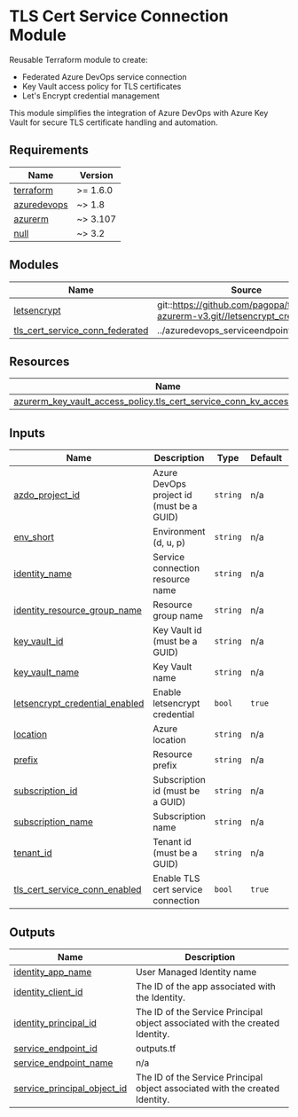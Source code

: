 # TLS Cert Service Connection Module

Reusable Terraform module to create:
- Federated Azure DevOps service connection
- Key Vault access policy for TLS certificates
- Let's Encrypt credential management

This module simplifies the integration of Azure DevOps with Azure Key Vault for secure TLS certificate handling and automation.
<!-- BEGIN_TF_DOCS -->
## Requirements

| Name | Version |
|------|---------|
| <a name="requirement_terraform"></a> [terraform](#requirement\_terraform) | >= 1.6.0 |
| <a name="requirement_azuredevops"></a> [azuredevops](#requirement\_azuredevops) | ~> 1.8 |
| <a name="requirement_azurerm"></a> [azurerm](#requirement\_azurerm) | ~> 3.107 |
| <a name="requirement_null"></a> [null](#requirement\_null) | ~> 3.2 |

## Modules

| Name | Source | Version |
|------|--------|---------|
| <a name="module_letsencrypt"></a> [letsencrypt](#module\_letsencrypt) | git::https://github.com/pagopa/terraform-azurerm-v3.git//letsencrypt_credential | v8.80.0 |
| <a name="module_tls_cert_service_conn_federated"></a> [tls\_cert\_service\_conn\_federated](#module\_tls\_cert\_service\_conn\_federated) | ../azuredevops_serviceendpoint_federated | n/a |

## Resources

| Name | Type |
|------|------|
| [azurerm_key_vault_access_policy.tls_cert_service_conn_kv_access_policy](https://registry.terraform.io/providers/hashicorp/azurerm/latest/docs/resources/key_vault_access_policy) | resource |

## Inputs

| Name | Description | Type | Default | Required |
|------|-------------|------|---------|:--------:|
| <a name="input_azdo_project_id"></a> [azdo\_project\_id](#input\_azdo\_project\_id) | Azure DevOps project id (must be a GUID) | `string` | n/a | yes |
| <a name="input_env_short"></a> [env\_short](#input\_env\_short) | Environment (d, u, p) | `string` | n/a | yes |
| <a name="input_identity_name"></a> [identity\_name](#input\_identity\_name) | Service connection resource name | `string` | n/a | yes |
| <a name="input_identity_resource_group_name"></a> [identity\_resource\_group\_name](#input\_identity\_resource\_group\_name) | Resource group name | `string` | n/a | yes |
| <a name="input_key_vault_id"></a> [key\_vault\_id](#input\_key\_vault\_id) | Key Vault id (must be a GUID) | `string` | n/a | yes |
| <a name="input_key_vault_name"></a> [key\_vault\_name](#input\_key\_vault\_name) | Key Vault name | `string` | n/a | yes |
| <a name="input_letsencrypt_credential_enabled"></a> [letsencrypt\_credential\_enabled](#input\_letsencrypt\_credential\_enabled) | Enable letsencrypt credential | `bool` | `true` | no |
| <a name="input_location"></a> [location](#input\_location) | Azure location | `string` | n/a | yes |
| <a name="input_prefix"></a> [prefix](#input\_prefix) | Resource prefix | `string` | n/a | yes |
| <a name="input_subscription_id"></a> [subscription\_id](#input\_subscription\_id) | Subscription id (must be a GUID) | `string` | n/a | yes |
| <a name="input_subscription_name"></a> [subscription\_name](#input\_subscription\_name) | Subscription name | `string` | n/a | yes |
| <a name="input_tenant_id"></a> [tenant\_id](#input\_tenant\_id) | Tenant id (must be a GUID) | `string` | n/a | yes |
| <a name="input_tls_cert_service_conn_enabled"></a> [tls\_cert\_service\_conn\_enabled](#input\_tls\_cert\_service\_conn\_enabled) | Enable TLS cert service connection | `bool` | `true` | no |

## Outputs

| Name | Description |
|------|-------------|
| <a name="output_identity_app_name"></a> [identity\_app\_name](#output\_identity\_app\_name) | User Managed Identity name |
| <a name="output_identity_client_id"></a> [identity\_client\_id](#output\_identity\_client\_id) | The ID of the app associated with the Identity. |
| <a name="output_identity_principal_id"></a> [identity\_principal\_id](#output\_identity\_principal\_id) | The ID of the Service Principal object associated with the created Identity. |
| <a name="output_service_endpoint_id"></a> [service\_endpoint\_id](#output\_service\_endpoint\_id) | outputs.tf |
| <a name="output_service_endpoint_name"></a> [service\_endpoint\_name](#output\_service\_endpoint\_name) | n/a |
| <a name="output_service_principal_object_id"></a> [service\_principal\_object\_id](#output\_service\_principal\_object\_id) | The ID of the Service Principal object associated with the created Identity. |
<!-- END_TF_DOCS -->

